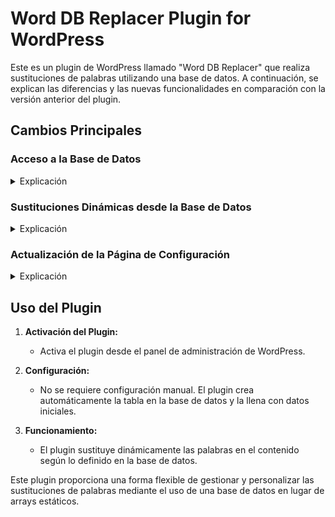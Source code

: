 # Word DB Replacer Plugin for WordPress

Este es un plugin de WordPress llamado "Word DB Replacer" que realiza sustituciones de palabras utilizando una base de datos. A continuación, se explican las diferencias y las nuevas funcionalidades en comparación con la versión anterior del plugin.

## Cambios Principales

### Acceso a la Base de Datos

<details>
<summary>Explicación</summary>

En esta versión, el plugin utiliza una base de datos para almacenar las palabras a sustituir. Se ha agregado una nueva tabla `damJay` en la base de datos de WordPress para almacenar las palabras y sus sustituciones.

```php
function createTable(){
    // ... Código para la creación de la tabla en la base de datos ...
}

add_action( 'plugins_loaded', 'createTable' );
```

La función `createTable` se encarga de crear la tabla `damJay` cuando el plugin se carga. La tabla tiene columnas para almacenar las palabras originales (`cars`) y sus sustituciones (`places`).

</details>

### Sustituciones Dinámicas desde la Base de Datos

<details>
<summary>Explicación</summary>

En lugar de tener un array estático de palabras, el plugin ahora recupera las palabras y sus sustituciones desde la base de datos:

```php
function renym_wordpress_typo_fix($text){
    $words = selectData();
    foreach ($words as $result){
        $cars[] = $result->cars;
        $places[] = $result->places;
    }
    return str_replace($cars, $places, $text);
}

add_filter('the_content', 'renym_wordpress_typo_fix');
```

La función `renym_wordpress_typo_fix` obtiene las palabras y sustituciones de la base de datos utilizando la función `selectData`. Luego, realiza las sustituciones en el contenido utilizando la función `str_replace`.

</details>

### Actualización de la Página de Configuración

<details>
<summary>Explicación</summary>

La página de configuración en el backend ha sido actualizada para reflejar la nueva estructura basada en la base de datos. Ahora, se insertan datos en la base de datos en lugar de utilizar arrays estáticos.

```php
function insertData(){
    // ... Código para insertar datos en la base de datos ...
}

add_action( 'plugins_loaded', 'insertData' );
```

La función `insertData` se ejecuta cuando el plugin se carga y verifica si ya hay datos en la tabla. Si no hay datos, inserta los valores de los arrays de alimentos (`$foods`) y empresas tecnológicas (`$companies`) en la base de datos.

</details>

## Uso del Plugin

1. **Activación del Plugin:**
   - Activa el plugin desde el panel de administración de WordPress.

2. **Configuración:**
   - No se requiere configuración manual. El plugin crea automáticamente la tabla en la base de datos y la llena con datos iniciales.

3. **Funcionamiento:**
   - El plugin sustituye dinámicamente las palabras en el contenido según lo definido en la base de datos.

Este plugin proporciona una forma flexible de gestionar y personalizar las sustituciones de palabras mediante el uso de una base de datos en lugar de arrays estáticos.